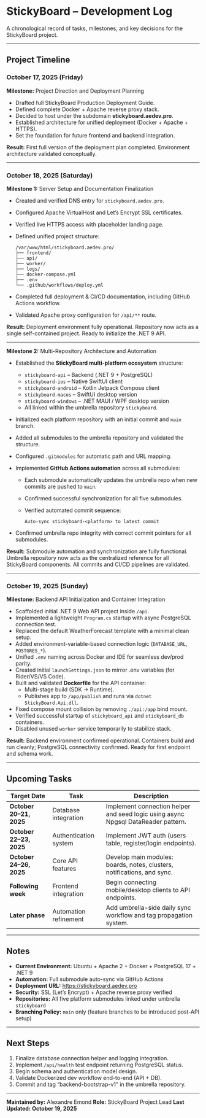 # StickyBoard – Development Log

A chronological record of tasks, milestones, and key decisions for the StickyBoard project.

------

## Project Timeline

### October 17, 2025 (Friday)

**Milestone:** Project Direction and Deployment Planning

- Drafted full StickyBoard Production Deployment Guide.
- Defined complete Docker + Apache reverse proxy stack.
- Decided to host under the subdomain **stickyboard.aedev.pro**.
- Established architecture for unified deployment (Docker + Apache + HTTPS).
- Set the foundation for future frontend and backend integration.

**Result:**
 First full version of the deployment plan completed. Environment architecture validated conceptually.

------

### October 18, 2025 (Saturday)

**Milestone 1:** Server Setup and Documentation Finalization

- Created and verified DNS entry for `stickyboard.aedev.pro`.

- Configured Apache VirtualHost and Let’s Encrypt SSL certificates.

- Verified live HTTPS access with placeholder landing page.

- Defined unified project structure:

  ```
  /var/www/html/stickyboard.aedev.pro/
  ├── frontend/
  ├── api/
  ├── worker/
  ├── logs/
  ├── docker-compose.yml
  ├── .env
  └── .github/workflows/deploy.yml
  ```

- Completed full deployment & CI/CD documentation, including GitHub Actions workflow.

- Validated Apache proxy configuration for `/api/**` route.

**Result:**
 Deployment environment fully operational. Repository now acts as a single self-contained project. Ready to initialize the .NET 9 API.

------

**Milestone 2:** Multi-Repository Architecture and Automation

- Established the **StickyBoard multi-platform ecosystem** structure:

  - `stickyboard-api` – Backend (.NET 9 + PostgreSQL)
  - `stickyboard-ios` – Native SwiftUI client
  - `stickyboard-android` – Kotlin Jetpack Compose client
  - `stickyboard-macos` – SwiftUI desktop version
  - `stickyboard-windows` – .NET MAUI / WPF desktop version
  - All linked within the umbrella repository `stickyboard`.

- Initialized each platform repository with an initial commit and `main` branch.

- Added all submodules to the umbrella repository and validated the structure.

- Configured `.gitmodules` for automatic path and URL mapping.

- Implemented **GitHub Actions automation** across all submodules:

  - Each submodule automatically updates the umbrella repo when new commits are pushed to `main`.

  - Confirmed successful synchronization for all five submodules.

  - Verified automated commit sequence:

    ```
    Auto-sync stickyboard-<platform> to latest commit
    ```

- Confirmed umbrella repo integrity with correct commit pointers for all submodules.

**Result:**
 Submodule automation and synchronization are fully functional. Umbrella repository now acts as the centralized reference for all StickyBoard components. All commits and CI/CD pipelines are validated.

------

### October 19, 2025 (Sunday)

**Milestone:** Backend API Initialization and Container Integration

- Scaffolded initial .NET 9 Web API project inside `/api`.
- Implemented a lightweight `Program.cs` startup with async PostgreSQL connection test.
- Replaced the default WeatherForecast template with a minimal clean setup.
- Added environment-variable-based connection logic (`DATABASE_URL`, `POSTGRES_*`).
- Unified `.env` naming across Docker and IDE for seamless dev/prod parity.
- Created initial `launchSettings.json` to mirror .env variables (for Rider/VS/VS Code).
- Built and validated **Dockerfile** for the API container:
  - Multi-stage build (SDK → Runtime).
  - Publishes app to `/app/publish` and runs via `dotnet StickyBoard.Api.dll`.
- Fixed compose mount collision by removing `./api:/app` bind mount.
- Verified successful startup of `stickyboard_api` and `stickyboard_db` containers.
- Disabled unused `worker` service temporarily to stabilize stack.

**Result:**
 Backend environment confirmed operational. Containers build and run cleanly; PostgreSQL connectivity confirmed. Ready for first endpoint and schema work.

------

## Upcoming Tasks

| Target Date             | Task                  | Description                                                  |
| ----------------------- | --------------------- | ------------------------------------------------------------ |
| **October 20–21, 2025** | Database integration  | Implement connection helper and seed logic using async Npgsql DataReader pattern. |
| **October 22–23, 2025** | Authentication system | Implement JWT auth (users table, register/login endpoints).  |
| **October 24–26, 2025** | Core API features     | Develop main modules: boards, notes, clusters, notifications, and sync. |
| **Following week**      | Frontend integration  | Begin connecting mobile/desktop clients to API endpoints.    |
| **Later phase**         | Automation refinement | Add umbrella-side daily sync workflow and tag propagation system. |

------

## Notes

- **Current Environment:** Ubuntu + Apache 2 + Docker + PostgreSQL 17 + .NET 9
- **Automation:** Full submodule auto-sync via GitHub Actions
- **Deployment URL:** https://stickyboard.aedev.pro
- **Security:** SSL (Let’s Encrypt) + Apache reverse proxy verified
- **Repositories:** All five platform submodules linked under umbrella `stickyboard`
- **Branching Policy:** `main` only (feature branches to be introduced post-API setup)

------

## Next Steps

1. Finalize database connection helper and logging integration.
2. Implement `/api/health` test endpoint returning PostgreSQL status.
3. Begin schema and authentication model design.
4. Validate Dockerized dev workflow end-to-end (API + DB).
5. Commit and tag “backend-bootstrap-v1” in the umbrella repository.

------

**Maintained by:** Alexandre Emond
 **Role:** StickyBoard Project Lead
 **Last Updated:** **October 19, 2025**